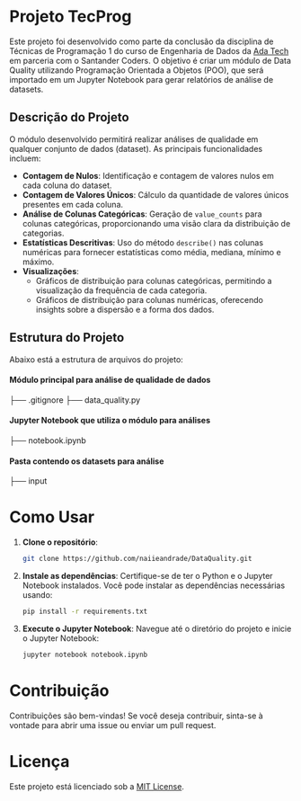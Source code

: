 # Projeto TecProg

Este projeto foi desenvolvido como parte da conclusão da disciplina de Técnicas de Programação 1 do curso de Engenharia de Dados da [Ada Tech](https://ada.tech/sou-aluno/programas/santander-coders-2024) em parceria com o Santander Coders. 
O objetivo é criar um módulo de Data Quality utilizando Programação Orientada a Objetos (POO), que será importado em um Jupyter Notebook para gerar relatórios de análise de datasets.

## Descrição do Projeto

O módulo desenvolvido permitirá realizar análises de qualidade em qualquer conjunto de dados (dataset). As principais funcionalidades incluem:

- **Contagem de Nulos**: Identificação e contagem de valores nulos em cada coluna do dataset.
- **Contagem de Valores Únicos**: Cálculo da quantidade de valores únicos presentes em cada coluna.
- **Análise de Colunas Categóricas**: Geração de `value_counts` para colunas categóricas, proporcionando uma visão clara da distribuição de categorias.
- **Estatísticas Descritivas**: Uso do método `describe()` nas colunas numéricas para fornecer estatísticas como média, mediana, mínimo e máximo.
- **Visualizações**:
  - Gráficos de distribuição para colunas categóricas, permitindo a visualização da frequência de cada categoria.
  - Gráficos de distribuição para colunas numéricas, oferecendo insights sobre a dispersão e a forma dos dados.

## Estrutura do Projeto

Abaixo está a estrutura de arquivos do projeto:

#### Módulo principal para análise de qualidade de dados 
├── .gitignore 
├── data_quality.py 

#### Jupyter Notebook que utiliza o módulo para análises
├── notebook.ipynb 

#### Pasta contendo os datasets para análise
├── input 

# Como Usar

1. **Clone o repositório**:
   ```bash
   git clone https://github.com/naiieandrade/DataQuality.git
2. **Instale as dependências**: Certifique-se de ter o Python e o Jupyter Notebook instalados. Você pode instalar as dependências necessárias usando:

   ```bash
   pip install -r requirements.txt
3. **Execute o Jupyter Notebook**: Navegue até o diretório do projeto e inicie o Jupyter Notebook:
   ```bash
   jupyter notebook notebook.ipynb
# Contribuição
Contribuições são bem-vindas! Se você deseja contribuir, sinta-se à vontade para abrir uma issue ou enviar um pull request.

# Licença
Este projeto está licenciado sob a [MIT License](https://opensource.org/license/mit).